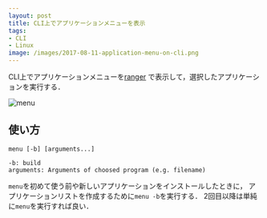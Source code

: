 ```yaml
---
layout: post
title: CLI上でアプリケーションメニューを表示
tags:
- CLI
- Linux
image: /images/2017-08-11-application-menu-on-cli.png
---
```


CLI上でアプリケーションメニューを[ranger](http://ranger.nongnu.org/)
で表示して，選択したアプリケーションを実行する．

![menu]({{page.image}})

## 使い方

    menu [-b] [arguments...]

    -b: build
    arguments: Arguments of choosed program (e.g. filename)

`menu`を初めて使う前や新しいアプリケーションをインストールしたときに，
アプリケーションリストを作成するために`menu -b`を実行する．
2回目以降は単純に`menu`を実行すれば良い．

<script src="https://gist-it.appspot.com/http://github.com/noyuno/dotfiles/raw/master/bin/menu"></script>

